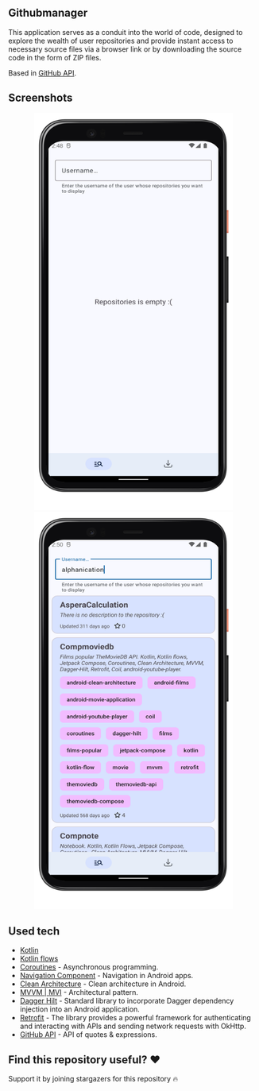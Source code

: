## Githubmanager

This application serves as a conduit into the world of code, designed to explore the wealth of user repositories and provide instant access to necessary source files via a browser link or by downloading the source code in the form of ZIP files.

Based in [GitHub API](https://docs.github.com/en/rest?apiVersion=2022-11-28).

## Screenshots

<p align = "center" >
  <img width="400" height="800" src=github_images/repo_search_1.png>
  <img width="400" height="800" src=github_images/repo_search_2.png>
</p>

## Used tech

* [Kotlin](https://kotlinlang.org/)
* [Kotlin flows](https://developer.android.com/kotlin/flow)
* [Coroutines](https://kotlinlang.org/docs/reference/coroutines-overview.html) - Asynchronous programming.
* [Navigation Component](https://developer.android.com/guide/navigation/navigation-getting-started) - Navigation in Android apps.
* [Clean Architecture](https://blog.cleancoder.com/uncle-bob/2012/08/13/the-clean-architecture.html) - Clean architecture in Android.
* [MVVM | MVI](https://developer.android.com/jetpack/docs/guide) - Architectural pattern.
* [Dagger Hilt](https://developer.android.com/training/dependency-injection/hilt-android) - Standard library to incorporate Dagger dependency injection into an Android application.
* [Retrofit](https://square.github.io/retrofit/) - The library provides a powerful framework for authenticating and interacting with APIs and sending network requests with OkHttp.
* [GitHub API](https://docs.github.com/en/rest?apiVersion=2022-11-28) - API of quotes & expressions.

## Find this repository useful? ❤️

Support it by joining stargazers for this repository 🔥

